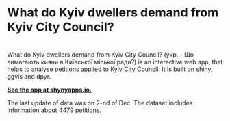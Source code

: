 # What do Kyiv dwellers demand from Kyiv City Council?<h1>


What do Kyiv dwellers demand from Kyiv City Council? (укр. - Що вимагають кияни в Київської міської ради?) is an interactive web app, that helps to analyse [petitions applied to Kyiv City Council](https://petition.kievcity.gov.ua/petitions/). It is built on shiny, ggvis and dpyr.

**[See the app at shynyapps.io.](https://btyshkevych.shinyapps.io/pet_plot_sep/)**

The last update of data was on 2-nd of Dec. The dataset includes information about 4479 petitions.
